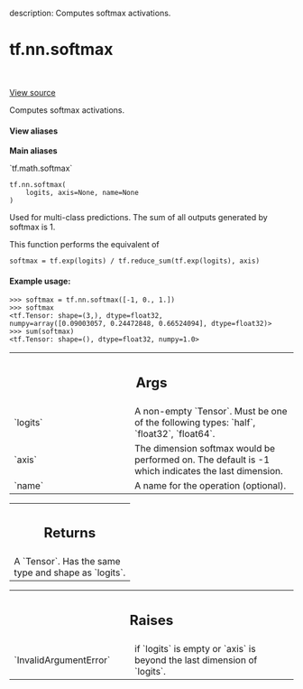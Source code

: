 description: Computes softmax activations.

<div itemscope itemtype="http://developers.google.com/ReferenceObject">
<meta itemprop="name" content="tf.nn.softmax" />
<meta itemprop="path" content="Stable" />
</div>

# tf.nn.softmax

<!-- Insert buttons and diff -->

<table class="tfo-notebook-buttons tfo-api nocontent" align="left">

</table>

<a target="_blank" href="/code/stable/tensorflow/python/ops/nn_ops.py">View source</a>



Computes softmax activations.

<section class="expandable">
  <h4 class="showalways">View aliases</h4>
  <p>
<b>Main aliases</b>
<p>`tf.math.softmax`</p>
</p>
</section>

<pre class="devsite-click-to-copy prettyprint lang-py tfo-signature-link">
<code>tf.nn.softmax(
    logits, axis=None, name=None
)
</code></pre>



<!-- Placeholder for "Used in" -->

Used for multi-class predictions. The sum of all outputs generated by softmax
is 1.

This function performs the equivalent of

    softmax = tf.exp(logits) / tf.reduce_sum(tf.exp(logits), axis)

#### Example usage:



```
>>> softmax = tf.nn.softmax([-1, 0., 1.])
>>> softmax
<tf.Tensor: shape=(3,), dtype=float32,
numpy=array([0.09003057, 0.24472848, 0.66524094], dtype=float32)>
>>> sum(softmax)
<tf.Tensor: shape=(), dtype=float32, numpy=1.0>
```

<!-- Tabular view -->
 <table class="responsive fixed orange">
<colgroup><col width="214px"><col></colgroup>
<tr><th colspan="2"><h2 class="add-link">Args</h2></th></tr>

<tr>
<td>
`logits`
</td>
<td>
A non-empty `Tensor`. Must be one of the following types: `half`,
`float32`, `float64`.
</td>
</tr><tr>
<td>
`axis`
</td>
<td>
The dimension softmax would be performed on. The default is -1 which
indicates the last dimension.
</td>
</tr><tr>
<td>
`name`
</td>
<td>
A name for the operation (optional).
</td>
</tr>
</table>



<!-- Tabular view -->
 <table class="responsive fixed orange">
<colgroup><col width="214px"><col></colgroup>
<tr><th colspan="2"><h2 class="add-link">Returns</h2></th></tr>
<tr class="alt">
<td colspan="2">
A `Tensor`. Has the same type and shape as `logits`.
</td>
</tr>

</table>



<!-- Tabular view -->
 <table class="responsive fixed orange">
<colgroup><col width="214px"><col></colgroup>
<tr><th colspan="2"><h2 class="add-link">Raises</h2></th></tr>

<tr>
<td>
`InvalidArgumentError`
</td>
<td>
if `logits` is empty or `axis` is beyond the last
dimension of `logits`.
</td>
</tr>
</table>

